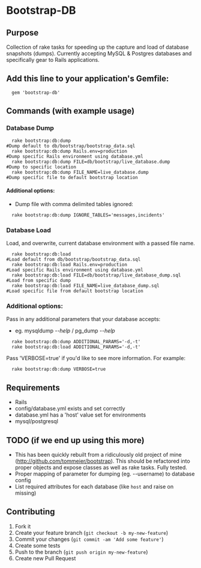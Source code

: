# Bootstrap-DB

## Purpose

Collection of rake tasks for speeding up the capture and load of database snapshots (dumps).
Currently accepting MySQL & Postgres databases and specifically gear to Rails applications.

## Add this line to your application's Gemfile:

```
  gem 'bootstrap-db'
```

## Commands (with example usage)

### Database Dump

```
  rake bootstrap:db:dump                                          #Dump default to db/bootstrap/bootstrap_data.sql
  rake bootstrap:db:dump Rails.env=production                     #Dump specific Rails environment using database.yml
  rake bootstrap:db:dump FILE=db/bootstrap/live_database.dump     #Dump to specific location
  rake bootstrap:db:dump FILE_NAME=live_database.dump             #Dump specific file to default bootstrap location
```

#### Additional options:

  * Dump file with comma delimited tables ignored:
```
  rake bootstrap:db:dump IGNORE_TABLES='messages,incidents'
```

### Database Load

Load, and overwrite, current database environment with a passed file name.

```
  rake bootstrap:db:load                                          #Load default from db/bootstrap/bootstrap_data.sql
  rake bootstrap:db:load Rails.env=production                     #Load specific Rails environment using database.yml
  rake bootstrap:db:load FILE=db/bootstrap/live_database_dump.sql #Load from specific dump
  rake bootstrap:db:load FILE_NAME=live_database_dump.sql         #Load specific file from default bootstrap location
```

### Additional options:

Pass in any additional parameters that your database accepts:
  * eg. mysqldump *--help* / pg_dump *--help*

```
  rake bootstrap:db:dump ADDITIONAL_PARAMS='-d,-t'
  rake bootstrap:db:load ADDITIONAL_PARAMS='-d,-t'
```

Pass 'VERBOSE=true' if you'd like to see more information. For example:

```
  rake bootstrap:db:dump VERBOSE=true
```

## Requirements

 * Rails
 * config/database.yml exists and set correctly
 * database.yml has a 'host' value set for environments
 * mysql/postgresql


## TODO (if we end up using this more)

  * This has been quickly rebuilt from a ridiculously old project of mine (http://github.com/tommeier/bootstrap). This should be refactored into proper objects and expose classes as well as rake tasks. Fully tested.
  * Proper mapping of parameter for dumping (eg. --username) to database config
  * List required attributes for each database (like `host` and raise on missing)

## Contributing

1. Fork it
2. Create your feature branch (`git checkout -b my-new-feature`)
3. Commit your changes (`git commit -am 'Add some feature'`)
4. Create some tests
5. Push to the branch (`git push origin my-new-feature`)
6. Create new Pull Request

